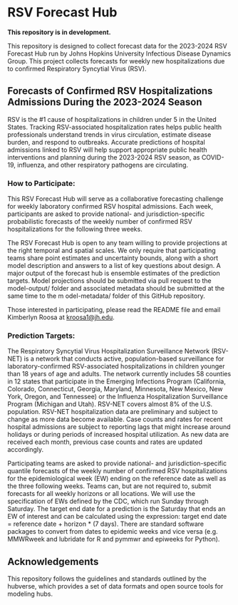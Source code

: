 # RSV Forecast Hub

**This repository is in development.**

This repository is designed to collect forecast data for the 2023-2024 RSV Forecast Hub run by Johns Hopkins University Infectious Disease Dynamics Group. This project collects forecasts for weekly new hospitalizations due to confirmed Respiratory Syncytial Virus (RSV). 

## Forecasts of Confirmed RSV Hospitalizations Admissions During the 2023-2024 Season
RSV is the #1 cause of hospitalizations in children under 5 in the United States. Tracking RSV-associated hospitalization rates helps public health professionals understand trends in virus circulation, estimate disease burden, and respond to outbreaks. Accurate predictions of hospital admissions linked to RSV will help support appropriate public health interventions and planning during the 2023-2024 RSV season, as COVID-19, influenza, and other respiratory pathogens are circulating. 

### How to Participate:
This RSV Forecast Hub will serve as a collaborative forecasting challenge for weekly laboratory confirmed RSV hospital admissions. Each week, participants are asked to provide national- and jurisdiction-specific probabilistic forecasts of the weekly number of confirmed RSV hospitalizations for the following three weeks. 

The RSV Forecast Hub is open to any team willing to provide projections at the right temporal and spatial scales. We only require that participating teams share point estimates and uncertainty bounds, along with a short model description and answers to a list of key questions about design. A major output of the forecast hub is ensemble estimates of the prediction targets. Model projections should be submitted via pull request to the model-output/ folder and associated metadata should be submitted at the same time to the m odel-metadata/ folder of this GitHub repository. 

Those interested in participating, please read the README file and email Kimberlyn Roosa at kroosa1@jh.edu.

### Prediction Targets:
The Respiratory Syncytial Virus Hospitalization Surveillance Network (RSV-NET) is a network that conducts active, population-based surveillance for laboratory-confirmed RSV-associated hospitalizations in children younger than 18 years of age and adults. The network currently includes 58 counties in 12 states that participate in the Emerging Infections Program (California, Colorado, Connecticut, Georgia, Maryland, Minnesota, New Mexico, New York, Oregon, and Tennessee) or the Influenza Hospitalization Surveillance Program (Michigan and Utah). RSV-NET covers almost 8% of the U.S. population. RSV-NET hospitalization data are preliminary and subject to change as more data become available. Case counts and rates for recent hospital admissions are subject to reporting lags that might increase around holidays or during periods of increased hospital utilization. As new data are received each month, previous case counts and rates are updated accordingly.

Participating teams are asked to provide national- and jurisdiction-specific quantile forecasts of the weekly number of confirmed RSV hospitalizations for the epidemiological week (EW) ending on the reference date as well as the three following weeks. Teams can, but are not required to, submit forecasts for all weekly horizons or all locations. We will use the specification of EWs defined by the CDC, which run Sunday through Saturday. The target end date for a prediction is the Saturday that ends an EW of interest and can be calculated using the expression: target end date = reference date + horizon * (7 days). There are standard software packages to convert from dates to epidemic weeks and vice versa (e.g. MMWRweek and lubridate for R and pymmwr and epiweeks for Python).

## Acknowledgements
This repository follows the guidelines and standards outlined by the hubverse, which provides a set of data formats and open source tools for modeling hubs.

